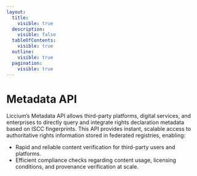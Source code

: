 ```yaml
---
layout:
  title:
    visible: true
  description:
    visible: false
  tableOfContents:
    visible: true
  outline:
    visible: true
  pagination:
    visible: true
---
```


# Metadata API

Liccium’s Metadata API allows third-party platforms, digital services, and enterprises to directly query and integrate rights declaration metadata based on ISCC fingerprints. This API provides instant, scalable access to authoritative rights information stored in federated registries, enabling:

* Rapid and reliable content verification for third-party users and platforms.
* Efficient compliance checks regarding content usage, licensing conditions, and provenance verification at scale.
